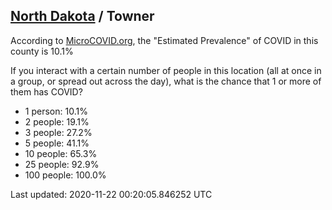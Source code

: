 
## [North Dakota](/united-states/north-dakota) / Towner

According to [MicroCOVID.org](http://microcovid.org),
the "Estimated Prevalence" of COVID in this county is 10.1%

If you interact with a certain number of people in this location
(all at once in a group, or spread out across the day), what is the chance that
1 or more of them has COVID?

- 1 person: 10.1%
- 2 people: 19.1%
- 3 people: 27.2%
- 5 people: 41.1%
- 10 people: 65.3%
- 25 people: 92.9%
- 100 people: 100.0%

Last updated: 2020-11-22 00:20:05.846252 UTC
